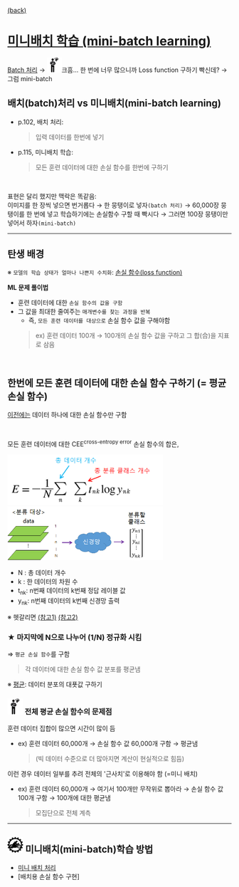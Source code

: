 [(back)](https://github.com/DoranLyong/DL_coding_master/tree/master/Self_tutorial/3_learning/MNIST_learning)

# [미니배치 학습 (mini-batch learning)](https://blog.naver.com/cheeryun/221380230376)

[Batch 처리](https://github.com/DoranLyong/DL_coding_master/tree/master/Self_tutorial/2_inference/MNIST_classify/3_batch_process) → <img src="meeting_problem.png" width=33>크흠... 한 번에 너무 많으니까 Loss function 구하기 빡신데? → 그럼 mini-batch 


## 배치(batch)처리 vs 미니배치(mini-batch learning)
* p.102, 배치 처리: 
    > 입력 데이터를 한번에 넣기 
* p.115, 미니배치 학습: 
    > 모든 훈련 데이터에 대한 손실 함수를 한번에 구하기 

<br/>

표현은 달리 했지만 맥락은 똑같음: <br/>
이미지를 한 장씩 넣으면 번거롭다 → 한 뭉탱이로 넣자```(batch 처리)``` → 60,000장 뭉탱이를 한 번에 넣고 학습하기에는 손실함수 구할 때 빡시다 → 그러면 100장 뭉탱이만 넣어서 하자```(mini-batch)``` 

*** 

## 탄생 배경 
※ ```모델의 학습 상태가 얼마나 나쁜지 수치화```: [손실 함수(loss function)](https://github.com/DoranLyong/DL_coding_master/tree/master/Self_tutorial/3_learning/MNIST_learning/2_loss_function)

<b>__ML 문제 풀이법__</b>
* 훈련 데이터에 대한 ```손실 함수의 값을 구함```
* 그 값을 최대한 줄여주는 ```매개변수를 찾는 과정을 반복```
    * 즉, ```모든 훈련 데이터를 대상으로``` 손실 함수 값을 구해야함 
    > ex) 훈련 데이터 100개 → 100개의 손실 함수 값을 구하고 그 합(合)을 지표로 삼음 

<br/>


## 한번에 모든 훈련 데이터에  대한 손실 함수 구하기 (= 평균 손실 함수)
[이전에는](https://github.com/DoranLyong/DL_coding_master/tree/master/Self_tutorial/3_learning/MNIST_learning/2_loss_function) 데이터 하나에 대한 손실 함수만 구함 

<br/>

모든 훈련 데이터에 대한 CEE<sup>cross-entropy error</sup> 손실 함수의 합은, 

<img src="mean_loss.png" width=350> <img src="mini-batch.png" width=350>
* N : 총 데이터 개수 
* k : 한 데이터의 차원 수 
* t<sub>nk</sub>: n번째 데이터의 k번째 정답 레이블 값 
* y<sub>nk</sub>: n번째 데이터의 k번째 신경망 출력 

※ 헷갈리면 [(참고1)](https://blog.naver.com/cheeryun/221380130245) [(참고2)](https://github.com/DoranLyong/DL_coding_master/tree/master/Self_tutorial/3_learning/MNIST_learning/2_loss_function/2_CEE)

### ★ 마지막에 N으로 나누어 (1/N) 정규화 시킴 
⇒ ```평균 손실 함수```를 구함  
> 각 데이터에 대한 손실 함수 값 분포를 평균냄 

※ [평균](https://blog.naver.com/cheeryun/221336576844): 데이터 분포의 대푯값 구하기 

### <img src="meeting_problem.png" width=35> 전체 평균 손실 함수의 문제점 
훈련 데이터 집합이 많으면 시간이 많이 듬 
* ex) 훈련 데이터 60,000개 → 손실 함수 값 60,000개 구함 → 평균냄 
    > (빅 데이터 수준으로 더 많아지면 계산이 현실적으로 힘듬)

이런 경우 데이터 일부를 추려 전체의 '근사치'로 이용해야 함 (=미니 배치)

* ex) 훈련 데이터 60,000개 → 여기서 100개만 무작위로 뽑아라 → 손실 함수 값 100개 구함 → 100개에 대한 평균냄 
    > 모집단으로 전체 계측 

*** 
## <img src="5_how_to_do.png" width=35> 미니배치(mini-batch)학습 방법
* [미니 배치 처리](https://github.com/DoranLyong/DL_coding_master/tree/master/Self_tutorial/3_learning/MNIST_learning/3_mini-batch/mini_batch_learning)
* [배치용 손실 함수 구현]